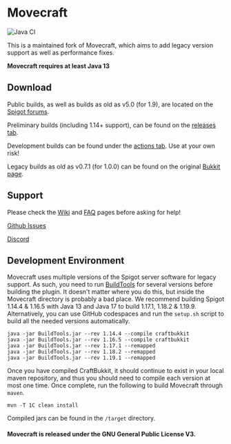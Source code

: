Movecraft
======
![Java CI](https://github.com/APDevTeam/Movecraft/workflows/Java%20CI/badge.svg?branch=main)

This is a maintained fork of Movecraft, which aims to add legacy version support as well as performance fixes.

**Movecraft requires at least Java 13**

## Download

Public builds, as well as builds as old as v5.0 (for 1.9), are located on the [Spigot forums](https://www.spigotmc.org/resources/movecraft.31321/).

Preliminary builds (including 1.14+ support), can be found on the [releases tab](https://github.com/APDevTeam/Movecraft/releases).

Development builds can be found under the [actions tab](https://github.com/APDevTeam/Movecraft/actions?query=workflow%3A%22Java+CI%22).  Use at your own risk!

Legacy builds as old as v0.7.1 (for 1.0.0) can be found on the original [Bukkit page](https://dev.bukkit.org/projects/movecraft).

## Support
Please check the [Wiki](https://github.com/APDevTeam/Movecraft/wiki) and [FAQ](https://github.com/APDevTeam/Movecraft/wiki/Frequently-Asked-Questions) pages before asking for help!

[Github Issues](https://github.com/apdevteam/movecraft/issues)

[Discord](http://bit.ly/JoinAP-Dev)

## Development Environment
Movecraft uses multiple versions of the Spigot server software for legacy support.  As such, you need to run [BuildTools](https://www.spigotmc.org/wiki/buildtools/) for several versions before building the plugin.  It doesn't matter where you do this, but inside the Movecraft directory is probably a bad place.  We recommend building Spigot 1.14.4 & 1.16.5 with Java 13 and Java 17 to build 1.17.1, 1.18.2 & 1.19.9.  Alternatively, you can use GitHub codespaces and run the `setup.sh` script to build all the needed versions automatically.

```
java -jar BuildTools.jar --rev 1.14.4 --compile craftbukkit
java -jar BuildTools.jar --rev 1.16.5 --compile craftbukkit
java -jar BuildTools.jar --rev 1.17.1 --remapped
java -jar BuildTools.jar --rev 1.18.2 --remapped
java -jar BuildTools.jar --rev 1.19.1 --remapped
```

Once you have compiled CraftBukkit, it should continue to exist in your local maven repository, and thus you should need to compile each version at most one time. Once complete, run the following to build Movecraft through `maven`.
```
mvn -T 1C clean install
```
Compiled jars can be found in the `/target` directory.

#### Movecraft is released under the GNU General Public License V3. 

